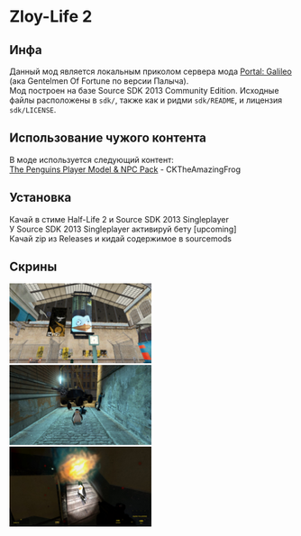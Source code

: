 # Zloy-Life 2
## Инфа
Данный мод является локальным приколом сервера мода [Portal: Galileo](https://discord.gg/6SzMxBXffw) (ака Gentelmen Of Fortune по версии Палыча).\
Мод построен на базе Source SDK 2013 Community Edition. Исходные файлы расположены в `sdk/`, также как и ридми `sdk/README`, и лицензия `sdk/LICENSE`.
## Использование чужого контента
В моде используется следующий контент:\
[The Penguins Player Model & NPC Pack](https://steamcommunity.com/sharedfiles/filedetails/?id=2585746247) - CKTheAmazingFrog
## Установка
Качай в стиме Half-Life 2 и Source SDK 2013 Singleplayer\
У Source SDK 2013 Singleplayer активируй бету [upcoming]\
Качай zip из Releases и кидай содержимое в sourcemods
## Скрины
<img src="https://github.com/MagicManWithLinux/zloylife/blob/main/dev/hl2_ojSja31oJu.jpg?raw=true" width=50%>
<img src="https://raw.githubusercontent.com/MagicManWithLinux/zloylife/main/dev/hl2_uGDRzGr4So.jpg" width=50%>
<img src="https://github.com/MagicManWithLinux/zloylife/blob/main/dev/hl2_TbFDoEmtzE.jpg?raw=true" width=50%>
